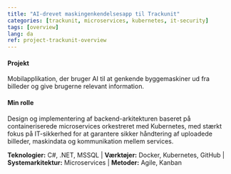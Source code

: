 ```yaml
---
title: "AI-drevet maskingenkendelsesapp til Trackunit"
categories: [trackunit, microservices, kubernetes, it-security]
tags: [overview]
lang: da
ref: project-trackunit-overview
---
```

#### Projekt
Mobilapplikation, der bruger AI til at genkende byggemaskiner ud fra billeder og give brugerne relevant information.

#### Min rolle
Design og implementering af backend-arkitekturen baseret på containeriserede microservices orkestreret med Kubernetes, med stærkt fokus på IT-sikkerhed for at garantere sikker håndtering af uploadede billeder, maskindata og kommunikation mellem services.

**Teknologier:** C#, .NET, MSSQL | **Værktøjer:** Docker, Kubernetes, GitHub | **Systemarkitektur:** Microservices | **Metoder:** Agile, Kanban
